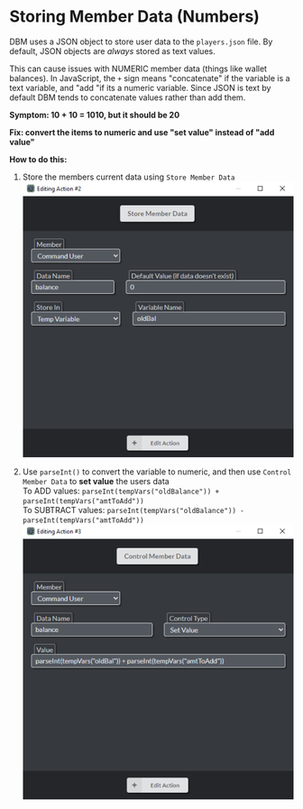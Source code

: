 # Storing Member Data (Numbers)
DBM uses a JSON object to store user data to the `players.json` file. By default, JSON objects are *always* stored as text values.  

This can cause issues with NUMERIC member data (things like wallet balances). In JavaScript, the `+` sign means "concatenate" if the variable is a text variable, and "add "if its a numeric variable. Since JSON is text by default DBM tends to concatenate values rather than add them.

**Symptom: 10 + 10 = 1010, but it should be 20**  

**Fix: convert the items to numeric and use "set value" instead of "add value"**  

**How to do this:**  
1. Store the members current data using `Store Member Data`  
![](https://raw.githubusercontent.com/Silversunset01/dbm/master/screenshots/parseInt1.PNG)

2. Use `parseInt()` to convert the variable to numeric, and then use `Control Member Data` to **set value** the users data  
To ADD values: `parseInt(tempVars("oldBalance")) + parseInt(tempVars("amtToAdd"))`  
To SUBTRACT values: `parseInt(tempVars("oldBalance")) - parseInt(tempVars("amtToAdd"))`  
![](https://raw.githubusercontent.com/Silversunset01/dbm/master/screenshots/parseInt2.PNG)

